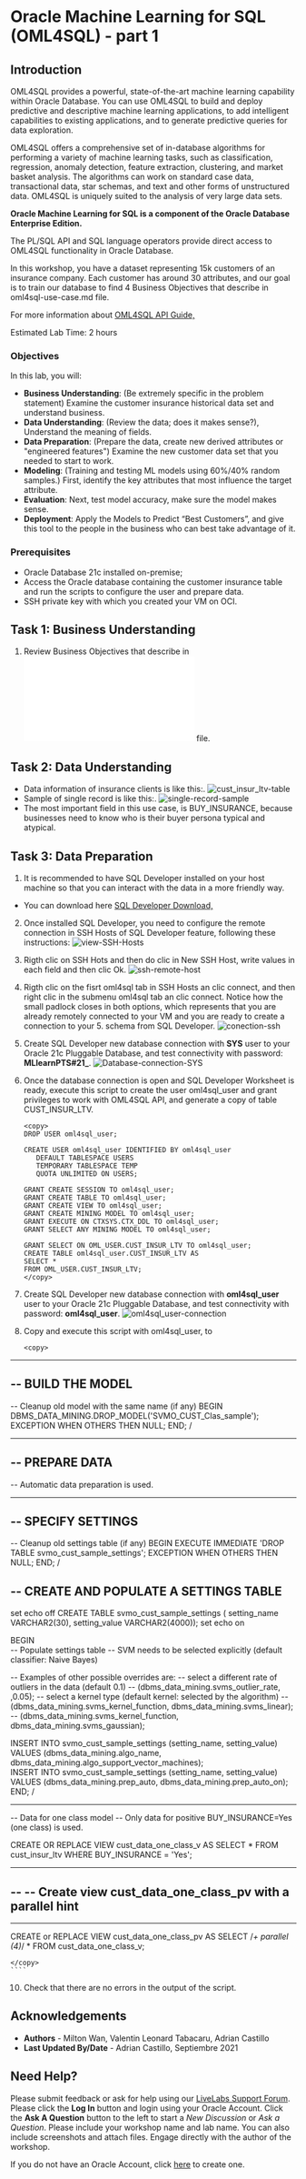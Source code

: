 # Oracle Machine Learning for SQL (OML4SQL) - part 1

## Introduction

OML4SQL provides a powerful, state-of-the-art machine learning capability within Oracle Database. You can use OML4SQL to build and deploy predictive and descriptive machine learning applications, to add intelligent capabilities to existing applications, and to generate predictive queries for data exploration.

OML4SQL offers a comprehensive set of in-database algorithms for performing a variety of machine learning tasks, such as classification, regression, anomaly detection, feature extraction, clustering, and market basket analysis. The algorithms can work on standard case data, transactional data, star schemas, and text and other forms of unstructured data. OML4SQL is uniquely suited to the analysis of very large data sets.

**Oracle Machine Learning for SQL is a component of the Oracle Database Enterprise Edition.**

The PL/SQL API and SQL language operators provide direct access to OML4SQL functionality in Oracle Database. 


In this workshop, you have a dataset representing 15k customers of an insurance company. Each customer has around 30 attributes, and our goal is to train our database to find 4 Business Objectives that describe in oml4sql-use-case.md file.

For more information about [OML4SQL API Guide,](https://docs.oracle.com/en/database/oracle/machine-learning/oml4sql/21/dmapi/introduction-to-oml4sql.html#GUID-429CF74D-C4B7-4302-9C33-5292A664E2AD) 

Estimated Lab Time: 2 hours 

### Objectives

In this lab, you will:

* **Business Understanding**: (Be extremely specific in the problem statement) Examine the customer insurance historical data set and understand business.
* **Data Understanding**: (Review the data; does it makes sense?), Understand the meaning of fields. 
* **Data Preparation**: (Prepare the data, create new derived attributes or "engineered features") Examine the new customer data set that you needed to start to work.
* **Modeling**: (Training and testing ML models using 60%/40% random samples.) First, identify the key attributes that most influence the target attribute.
* **Evaluation**: Next, test model accuracy, make sure the model makes sense.
* **Deployment**: Apply the Models to Predict “Best Customers”, and give this tool to the people in the business who can best take advantage of it.


### Prerequisites

* Oracle Database 21c installed on-premise;
* Access the Oracle database containing the customer insurance table and run the scripts to configure the user and prepare data.
* SSH private key with which you created your VM on OCI. 
    
## Task 1: Business Understanding 
    
1. Review Business Objectives that describe in ![oml4sql-use-case.md](oml4sql-use-case.md) file.

## Task 2: Data Understanding 

* Data information of insurance clients is like this:.
![cust_insur_ltv-table](images/cust_insur_ltv-table.png)
* Sample of single record is like this:.
![single-record-sample](images/single-record.png)
* The most important field in this use case, is BUY_INSURANCE, because businesses need to know who is their buyer persona typical and atypical. 

## Task 3: Data Preparation 

1. It is recommended to have SQL Developer installed on your host machine so that you can interact with the data in a more friendly way.
* You can download here [SQL Developer Download,](https://www.oracle.com/tools/downloads/sqldev-downloads.html)

2. Once installed SQL Developer, you need to configure the remote connection in SSH Hosts of SQL Developer feature, following these instructions:
![view-SSH-Hosts](images/view-ssh.png)
3. Rigth clic on SSH Hots and then do clic in New SSH Host, write values in each field and then clic Ok. 
![ssh-remote-host](images/ssh-remote-host.png)
4. Rigth clic on the fisrt oml4sql tab in SSH Hosts an clic connect, and then right clic in the submenu oml4sql tab an clic connect. 
Notice how the small padlock closes in both options, which represents that you are already remotely connected to your VM and you are ready to create a connection to your 5. schema from SQL Developer. 
![conection-ssh](images/conection-ssh.png)
6. Create SQL Developer new database connection with **SYS** user to your Oracle 21c Pluggable Database, and test connectivity with password: **MLlearnPTS#21_**.
![Database-connection-SYS](images/Database-connection-SYS.png)

7. Once the database connection is open and SQL Developer Worksheet is ready, execute this script to create the user oml4sql_user and grant privileges to work with OML4SQL API, and generate a copy of table CUST_INSUR_LTV.
    
    ````
    <copy>
    DROP USER oml4sql_user;

	CREATE USER oml4sql_user IDENTIFIED BY oml4sql_user
       DEFAULT TABLESPACE USERS
       TEMPORARY TABLESPACE TEMP
       QUOTA UNLIMITED ON USERS;

	GRANT CREATE SESSION TO oml4sql_user;
	GRANT CREATE TABLE TO oml4sql_user;
	GRANT CREATE VIEW TO oml4sql_user;
	GRANT CREATE MINING MODEL TO oml4sql_user;
	GRANT EXECUTE ON CTXSYS.CTX_DDL TO oml4sql_user;
	GRANT SELECT ANY MINING MODEL TO oml4sql_user;

	GRANT SELECT ON OML_USER.CUST_INSUR_LTV TO oml4sql_user;
	CREATE TABLE oml4sql_user.CUST_INSUR_LTV AS
	SELECT *
	FROM OML_USER.CUST_INSUR_LTV;
    </copy>
    ````

8. Create SQL Developer new database connection with **oml4sql_user** user to your Oracle 21c Pluggable Database, and test connectivity with password: **oml4sql_user**.
![oml4sql_user-connection](images/oml4sql_user-connection.png)

9. Copy and execute this script with oml4sql_user, to 
   
    ````
    <copy>
    
-----------------------------------------------------------------------
--                            BUILD THE MODEL
-----------------------------------------------------------------------

-- Cleanup old model with the same name (if any)
BEGIN DBMS_DATA_MINING.DROP_MODEL('SVMO_CUST_Clas_sample');
EXCEPTION WHEN OTHERS THEN NULL; END;
/

--------------------------------
-- PREPARE DATA
--
-- Automatic data preparation is used.

-------------------
-- SPECIFY SETTINGS
--
-- Cleanup old settings table (if any)
BEGIN
  EXECUTE IMMEDIATE 'DROP TABLE svmo_cust_sample_settings';
EXCEPTION WHEN OTHERS THEN
  NULL;
END;
/

-- CREATE AND POPULATE A SETTINGS TABLE
--
set echo off
CREATE TABLE svmo_cust_sample_settings (
  setting_name  VARCHAR2(30),
  setting_value VARCHAR2(4000));
set echo on

BEGIN       
  -- Populate settings table
  -- SVM needs to be selected explicitly (default classifier: Naive Bayes)
   
  -- Examples of other possible overrides are:
  -- select a different rate of outliers in the data (default 0.1)
  -- (dbms_data_mining.svms_outlier_rate, ,0.05);
  -- select a kernel type (default kernel: selected by the algorithm)
  -- (dbms_data_mining.svms_kernel_function, dbms_data_mining.svms_linear);
  -- (dbms_data_mining.svms_kernel_function, dbms_data_mining.svms_gaussian);
   
  INSERT INTO svmo_cust_sample_settings (setting_name, setting_value) VALUES
  (dbms_data_mining.algo_name, dbms_data_mining.algo_support_vector_machines);  
  INSERT INTO svmo_cust_sample_settings (setting_name, setting_value) VALUES
  (dbms_data_mining.prep_auto, dbms_data_mining.prep_auto_on);
END;
/

--------------------------------------------------------------------------------
-- Data for one class model
-- Only data for positive BUY_INSURANCE=Yes (one class) is used.

CREATE OR REPLACE VIEW cust_data_one_class_v AS
SELECT *
FROM cust_insur_ltv
WHERE BUY_INSURANCE = 'Yes';

--------------------------------------------------------------------------------
--
-- Create view  cust_data_one_class_pv with a parallel hint
--
--------------------------------------------------------------------------------
CREATE or REPLACE VIEW cust_data_one_class_pv AS SELECT /*+ parallel (4)*/ * FROM cust_data_one_class_v;


    </copy>
    ````

10. Check that there are no errors in the output of the script.





## Acknowledgements
* **Authors** - Milton Wan, Valentin Leonard Tabacaru, Adrian Castillo
* **Last Updated By/Date** -  Adrian Castillo, Septiembre 2021
    
## Need Help?
Please submit feedback or ask for help using our [LiveLabs Support Forum](https://community.oracle.com/tech/developers/categories/livelabsdiscussions). Please click the **Log In** button and login using your Oracle Account. Click the **Ask A Question** button to the left to start a *New Discussion* or *Ask a Question*.  Please include your workshop name and lab name.  You can also include screenshots and attach files.  Engage directly with the author of the workshop.
    
If you do not have an Oracle Account, click [here](https://profile.oracle.com/myprofile/account/create-account.jspx) to create one.
    